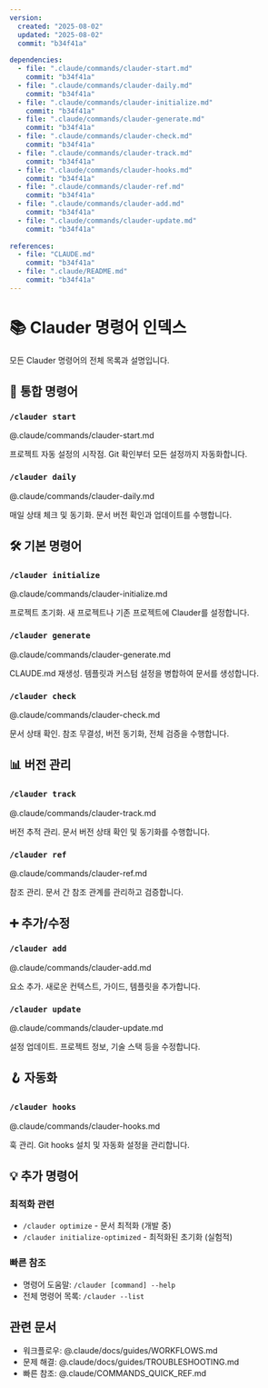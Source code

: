 ```yaml
---
version:
  created: "2025-08-02"
  updated: "2025-08-02"
  commit: "b34f41a"
  
dependencies:
  - file: ".claude/commands/clauder-start.md"
    commit: "b34f41a"
  - file: ".claude/commands/clauder-daily.md"
    commit: "b34f41a"
  - file: ".claude/commands/clauder-initialize.md"
    commit: "b34f41a"
  - file: ".claude/commands/clauder-generate.md"
    commit: "b34f41a"
  - file: ".claude/commands/clauder-check.md"
    commit: "b34f41a"
  - file: ".claude/commands/clauder-track.md"
    commit: "b34f41a"
  - file: ".claude/commands/clauder-hooks.md"
    commit: "b34f41a"
  - file: ".claude/commands/clauder-ref.md"
    commit: "b34f41a"
  - file: ".claude/commands/clauder-add.md"
    commit: "b34f41a"
  - file: ".claude/commands/clauder-update.md"
    commit: "b34f41a"
    
references:
  - file: "CLAUDE.md"
    commit: "b34f41a"
  - file: ".claude/README.md"
    commit: "b34f41a"
---
```


# 📚 Clauder 명령어 인덱스

모든 Clauder 명령어의 전체 목록과 설명입니다.

## 🚀 통합 명령어

### `/clauder start`
@.claude/commands/clauder-start.md

프로젝트 자동 설정의 시작점. Git 확인부터 모든 설정까지 자동화합니다.

### `/clauder daily`
@.claude/commands/clauder-daily.md

매일 상태 체크 및 동기화. 문서 버전 확인과 업데이트를 수행합니다.

## 🛠️ 기본 명령어

### `/clauder initialize`
@.claude/commands/clauder-initialize.md

프로젝트 초기화. 새 프로젝트나 기존 프로젝트에 Clauder를 설정합니다.

### `/clauder generate`
@.claude/commands/clauder-generate.md

CLAUDE.md 재생성. 템플릿과 커스텀 설정을 병합하여 문서를 생성합니다.

### `/clauder check`
@.claude/commands/clauder-check.md

문서 상태 확인. 참조 무결성, 버전 동기화, 전체 검증을 수행합니다.

## 📊 버전 관리

### `/clauder track`
@.claude/commands/clauder-track.md

버전 추적 관리. 문서 버전 상태 확인 및 동기화를 수행합니다.

### `/clauder ref`
@.claude/commands/clauder-ref.md

참조 관리. 문서 간 참조 관계를 관리하고 검증합니다.

## ➕ 추가/수정

### `/clauder add`
@.claude/commands/clauder-add.md

요소 추가. 새로운 컨텍스트, 가이드, 템플릿을 추가합니다.

### `/clauder update`
@.claude/commands/clauder-update.md

설정 업데이트. 프로젝트 정보, 기술 스택 등을 수정합니다.

## 🪝 자동화

### `/clauder hooks`
@.claude/commands/clauder-hooks.md

훅 관리. Git hooks 설치 및 자동화 설정을 관리합니다.

## 💡 추가 명령어

### 최적화 관련
- `/clauder optimize` - 문서 최적화 (개발 중)
- `/clauder initialize-optimized` - 최적화된 초기화 (실험적)

### 빠른 참조
- 명령어 도움말: `/clauder [command] --help`
- 전체 명령어 목록: `/clauder --list`

## 관련 문서
- 워크플로우: @.claude/docs/guides/WORKFLOWS.md
- 문제 해결: @.claude/docs/guides/TROUBLESHOOTING.md
- 빠른 참조: @.claude/COMMANDS_QUICK_REF.md